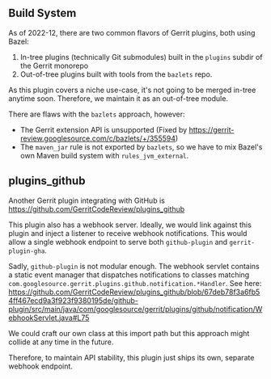 ## Build System

As of 2022-12, there are two common flavors of Gerrit plugins, both using Bazel:
1. In-tree plugins (technically Git submodules) built in the `plugins` subdir of the Gerrit monorepo
2. Out-of-tree plugins built with tools from the `bazlets` repo.

As this plugin covers a niche use-case, it's not going to be merged in-tree anytime soon.
Therefore, we maintain it as an out-of-tree module.

There are flaws with the `bazlets` approach, however:
- The Gerrit extension API is unsupported (Fixed by https://gerrit-review.googlesource.com/c/bazlets/+/355594)
- The `maven_jar` rule is not exported by `bazlets`, so we have to mix Bazel's own Maven build system with `rules_jvm_external`.

## plugins_github

Another Gerrit plugin integrating with GitHub is https://github.com/GerritCodeReview/plugins_github

This plugin also has a webhook server.
Ideally, we would link against this plugin and inject a listener to receive webhook notifications.
This would allow a single webhook endpoint to serve both `github-plugin` and `gerrit-plugin-gha`.

Sadly, `github-plugin` is not modular enough.
The webhook servlet contains a static event manager that dispatches notifications to classes matching `com.googlesource.gerrit.plugins.github.notification.*Handler`.
See here: https://github.com/GerritCodeReview/plugins_github/blob/67deb78f3a6fb54ff467ecd9a3f923f9380195de/github-plugin/src/main/java/com/googlesource/gerrit/plugins/github/notification/WebhookServlet.java#L75

We could craft our own class at this import path but this approach might collide at any time in the future.

Therefore, to maintain API stability, this plugin just ships its own, separate webhook endpoint.
